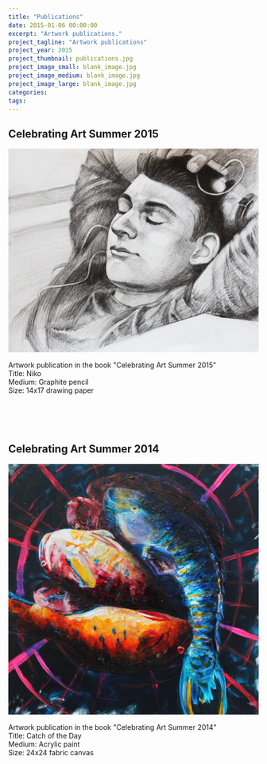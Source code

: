 ```yaml
---
title: "Publications"
date: 2015-01-06 00:00:00
excerpt: "Artwork publications."
project_tagline: "Artwork publications"
project_year: 2015
project_thumbnail: publications.jpg
project_image_small: blank_image.jpg
project_image_medium: blank_image.jpg
project_image_large: blank_image.jpg
categories:
tags:
---
```


## Celebrating Art Summer 2015

<p> 
	<a href="http://lillianhong.github.io/img/projects/artwork/p.jpg" target="_blank">
		<img src="/img/projects/artwork/p.jpg" alt="p" align="middle" width="750"> </a> <br>
	<br>
	Artwork publication in the book "Celebrating Art Summer 2015" <br>
	Title: Niko <br>
	Medium: Graphite pencil<br>
	Size: 14x17 drawing paper<br>
	<br>
	<br>
	<br>
	<br>
</p>


## Celebrating Art Summer 2014

<p> 
	<a href="http://lillianhong.github.io/img/projects/artwork/j.jpg" target="_blank">
		<img src="/img/projects/artwork/j.jpg" alt="j" align="middle" width="750"> </a> <br>
	<br>
	Artwork publication in the book "Celebrating Art Summer 2014"​ <br>
	Title: Catch of the Day <br>
	Medium: Acrylic paint <br>
	Size: 24x24 fabric canvas<br>
	<br>
	<br>
	<br>
	<br>
</p>
